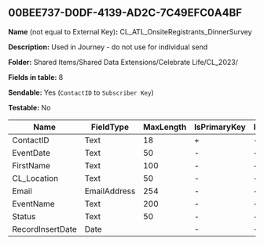 ## 00BEE737-D0DF-4139-AD2C-7C49EFC0A4BF

**Name** (not equal to External Key)**:** CL_ATL_OnsiteRegistrants_DinnerSurvey

**Description:** Used in Journey - do not use for individual send

**Folder:** Shared Items/Shared Data Extensions/Celebrate Life/CL_2023/

**Fields in table:** 8

**Sendable:** Yes (`ContactID` to `Subscriber Key`)

**Testable:** No

| Name | FieldType | MaxLength | IsPrimaryKey | IsNullable | DefaultValue |
| --- | --- | --- | --- | --- | --- |
| ContactID | Text | 18 | + | - |  |
| EventDate | Text | 50 | - | + |  |
| FirstName | Text | 100 | - | + |  |
| CL_Location | Text | 50 | - | + |  |
| Email | EmailAddress | 254 | - | + |  |
| EventName | Text | 200 | - | + |  |
| Status | Text | 50 | - | + |  |
| RecordInsertDate | Date |  | - | + | GetDate() |
